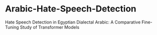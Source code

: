 # Arabic-Hate-Speech-Detection
Hate Speech Detection in Egyptian Dialectal Arabic: A Comparative Fine-Tuning Study of Transformer Models
